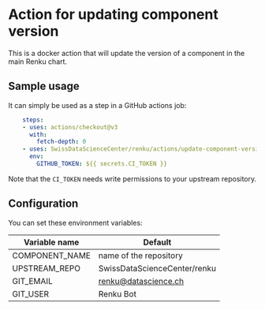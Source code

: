 # Action for updating component version

This is a docker action that will update the version of a component in the main
Renku chart.

## Sample usage

It can simply be used as a step in a GitHub actions job:

```yaml
    steps:
    - uses: actions/checkout@v3
      with:
        fetch-depth: 0
    - uses: SwissDataScienceCenter/renku/actions/update-component-version@master
      env:
        GITHUB_TOKEN: ${{ secrets.CI_TOKEN }}
```

Note that the `CI_TOKEN` needs write permissions to your upstream repository.

## Configuration

You can set these environment variables:

| Variable name | Default |
| --------------| --------|
| COMPONENT_NAME| name of the repository |
| UPSTREAM_REPO | SwissDataScienceCenter/renku |
| GIT_EMAIL     | renku@datascience.ch |
| GIT_USER      | Renku Bot |
